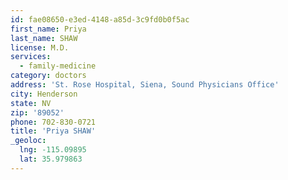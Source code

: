 ```yaml
---
id: fae08650-e3ed-4148-a85d-3c9fd0b0f5ac
first_name: Priya
last_name: SHAW
license: M.D.
services:
  - family-medicine
category: doctors
address: 'St. Rose Hospital, Siena, Sound Physicians Office'
city: Henderson
state: NV
zip: '89052'
phone: 702-830-0721
title: 'Priya SHAW'
_geoloc:
  lng: -115.09895
  lat: 35.979863
---
```

